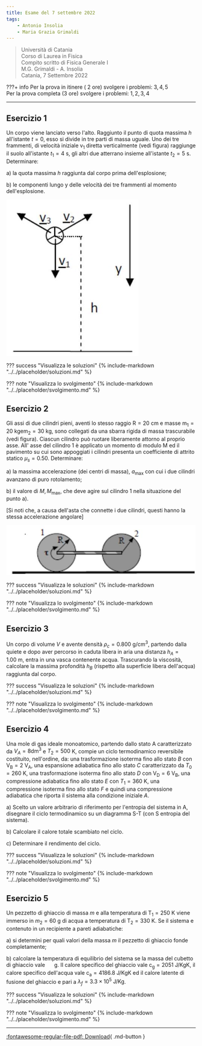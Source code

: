 ```yaml
---
title: Esame del 7 settembre 2022
tags:
    - Antonio Insolia
    - Maria Grazia Grimaldi
---
```


>Università di Catania<br>
Corso di Laurea in Fisica<br>
Compito scritto di Fisica Generale I<br>
M.G. Grimaldi - A. Insolia<br>
Catania, 7 Settembre 2022

???+ info
Per la prova in itinere ( 2 ore) svolgere i problemi: $3,4,5$<br>
Per la prova completa (3 ore) svolgere i problemi: $1,2,3,4$

---

## Esercizio 1

Un corpo viene lanciato verso l'alto. Raggiunto il punto di quota
massima $h$ all'istante $t=0$, esso si divide in tre parti di massa
uguale. Uno dei tre frammenti, di velocità iniziale $\mathrm{v}_{1}$
diretta verticalmente (vedi figura) raggiunge il suolo all'istante
$t_{1}=4 \mathrm{~s}$, gli altri due atterrano insieme all'istante
$t_{2}=5 \mathrm{~s}$. Determinare:

a\) la quota massima $h$ raggiunta dal corpo prima dell'esplosione;

b\) le componenti lungo y delle velocità dei tre frammenti al momento
dell'esplosione.

![image](../images/2023_05_14_f312833f6ad620ab7ea5g-1(1).jpg)

??? success "Visualizza le soluzioni"
    {% include-markdown "../../placeholder/soluzioni.md" %}

??? note "Visualizza lo svolgimento"
    {% include-markdown "../../placeholder/svolgimento.md" %}

## Esercizio 2

Gli assi di due cilindri pieni, aventi lo stesso raggio
$\mathrm{R}=20 \mathrm{~cm}$ e masse
$\mathrm{m}_{1}=20 \mathrm{~kg} \mathrm{e} \mathrm{m}_{2}=30 \mathrm{~kg}$,
sono collegati da una sbarra rigida di massa trascurabile (vedi figura).
Ciascun cilindro può ruotare liberamente attorno al proprio asse. All'
asse del cilindro 1 è applicato un momento di modulo $\mathrm{M}$ ed il
pavimento su cui sono appoggiati i cilindri presenta un coefficiente di
attrito statico $\mu_{s}=0.50$. Determinare:

a\) la massima accelerazione (dei centri di massa), $a_{\max }$ con cui i
due cilindri avanzano di puro rotolamento;

b\) il valore di $M, M_{\max }$, che deve agire sul cilindro 1 nella
situazione del punto a).

\[Si noti che, a causa dell'asta che connette i due cilindri, questi
hanno la stessa accelerazione angolare\]

![image](../images/2023_05_14_f312833f6ad620ab7ea5g-1.jpg)

??? success "Visualizza le soluzioni"
    {% include-markdown "../../placeholder/soluzioni.md" %}

??? note "Visualizza lo svolgimento"
    {% include-markdown "../../placeholder/svolgimento.md" %}

## Esercizio 3

Un corpo di volume $V$ e avente densità
$\rho_{c}=0.800 \mathrm{~g} / \mathrm{cm}^{3}$, partendo dalla quiete e
dopo aver percorso in caduta libera in aria una distanza
$h_{A}=1.00 \mathrm{~m}$, entra in una vasca contenente acqua.
Trascurando la viscosità, calcolare la massima profondità $h_{B}$
(rispetto alla superficie libera dell'acqua) raggiunta dal corpo.

??? success "Visualizza le soluzioni"
    {% include-markdown "../../placeholder/soluzioni.md" %}

??? note "Visualizza lo svolgimento"
    {% include-markdown "../../placeholder/svolgimento.md" %}

## Esercizio 4

Una mole di gas ideale monoatomico, partendo dallo stato A
caratterizzato da $V_{A}=8 \mathrm{dm}^{3}$ e $T_{2}=500$ $\mathrm{K}$,
compie un ciclo termodinamico reversibile costituito, nell'ordine, da:
una trasformazione isoterma fino allo stato $B$ con
$\mathrm{V}_{\mathrm{B}}=2 \mathrm{~V}_{\mathrm{A}}$, una espansione
adiabatica fino allo stato $C$ caratterizzato da
$T_{0}=260 \mathrm{~K}$, una trasformazione isoterma fino allo stato $D$
con $\mathrm{V}_{\mathrm{D}}=6 \mathrm{~V}_{\mathrm{B}}$, una
compressione adiabatica fino allo stato $E$ con $T_{1}=360 \mathrm{~K}$,
una compressione isoterma fino allo stato $F$ e quindi una compressione
adiabatica che riporta il sistema alla condizione iniziale $A$.

a\) Scelto un valore arbitrario di riferimento per l'entropia del sistema
in A, disegnare il ciclo termodinamico su un diagramma S-T (con S
entropia del sistema).

b\) Calcolare il calore totale scambiato nel ciclo.

c\) Determinare il rendimento del ciclo.

??? success "Visualizza le soluzioni"
    {% include-markdown "../../placeholder/soluzioni.md" %}

??? note "Visualizza lo svolgimento"
    {% include-markdown "../../placeholder/svolgimento.md" %}

## Esercizio 5

Un pezzetto di ghiaccio di massa $m$ e alla temperatura di
$\mathrm{T}_{1}=250 \mathrm{~K}$ viene immerso in $m_{2}=60 \mathrm{~g}$
di acqua a temperatura di $\mathrm{T}_{2}=330 \mathrm{~K}$. Se il
sistema e contenuto in un recipiente a pareti adiabatiche:

a\) si determini per quali valori della massa $m$ il pezzetto di ghiaccio
fonde completamente;

b\) calcolare la temperatura di equilibrio del sistema se la massa del
cubetto di ghiaccio vale $\quad$ g. II calore specifico del ghiaccio
vale $\mathrm{c}_{\mathrm{g}}=2051 \mathrm{~J} / \mathrm{KgK}$, il
calore specifico dell'acqua vale
$\mathrm{c}_{\mathrm{a}}=4186.8 \mathrm{~J} / \mathrm{KgK}$ ed il calore
latente di fusione del ghiaccio e pari a
$\lambda_{f}=3.3 \times 10^{5} \mathrm{~J} / \mathrm{Kg}$.

??? success "Visualizza le soluzioni"
    {% include-markdown "../../placeholder/soluzioni.md" %}

??? note "Visualizza lo svolgimento"
    {% include-markdown "../../placeholder/svolgimento.md" %}

---

[:fontawesome-regular-file-pdf: Download](../pdf/2022-09-07.pdf){ .md-button }
